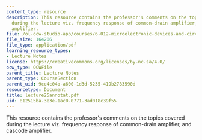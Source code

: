 ```yaml
---
content_type: resource
description: This resource contains the professor's comments on the topics covered
  during the lecture viz. frequency response of common-drain amplifier, and cascode
  amplifier.
file: /ol-ocw-studio-app/courses/6-012-microelectronic-devices-and-circuits-fall-2005/812515ba3e3e1ac007713ad018c39f55_lecture25annotat.pdf
file_size: 164206
file_type: application/pdf
learning_resource_types:
- Lecture Notes
license: https://creativecommons.org/licenses/by-nc-sa/4.0/
ocw_type: OCWFile
parent_title: Lecture Notes
parent_type: CourseSection
parent_uid: 9ce4c04b-a600-1d3d-5235-419b2783590d
resourcetype: Document
title: lecture25annotat.pdf
uid: 812515ba-3e3e-1ac0-0771-3ad018c39f55
---
```

This resource contains the professor's comments on the topics covered during the lecture viz. frequency response of common-drain amplifier, and cascode amplifier.
